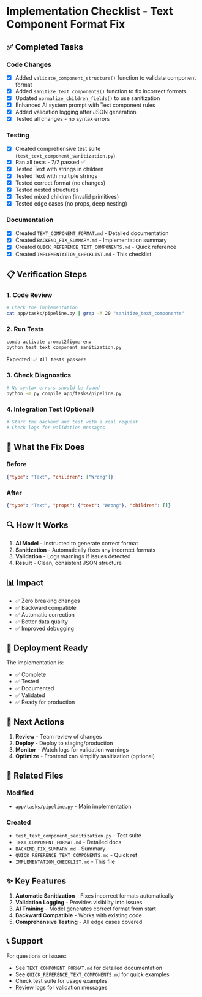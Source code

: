 # Implementation Checklist - Text Component Format Fix

## ✅ Completed Tasks

### Code Changes
- [x] Added `validate_component_structure()` function to validate component format
- [x] Added `sanitize_text_components()` function to fix incorrect formats
- [x] Updated `normalize_children_fields()` to use sanitization
- [x] Enhanced AI system prompt with Text component rules
- [x] Added validation logging after JSON generation
- [x] Tested all changes - no syntax errors

### Testing
- [x] Created comprehensive test suite (`test_text_component_sanitization.py`)
- [x] Ran all tests - 7/7 passed ✅
- [x] Tested Text with strings in children
- [x] Tested Text with multiple strings
- [x] Tested correct format (no changes)
- [x] Tested nested structures
- [x] Tested mixed children (invalid primitives)
- [x] Tested edge cases (no props, deep nesting)

### Documentation
- [x] Created `TEXT_COMPONENT_FORMAT.md` - Detailed documentation
- [x] Created `BACKEND_FIX_SUMMARY.md` - Implementation summary
- [x] Created `QUICK_REFERENCE_TEXT_COMPONENTS.md` - Quick reference
- [x] Created `IMPLEMENTATION_CHECKLIST.md` - This checklist

## 📋 Verification Steps

### 1. Code Review
```bash
# Check the implementation
cat app/tasks/pipeline.py | grep -A 20 "sanitize_text_components"
```

### 2. Run Tests
```bash
conda activate prompt2figma-env
python test_text_component_sanitization.py
```
Expected: `✅ All tests passed!`

### 3. Check Diagnostics
```bash
# No syntax errors should be found
python -m py_compile app/tasks/pipeline.py
```

### 4. Integration Test (Optional)
```bash
# Start the backend and test with a real request
# Check logs for validation messages
```

## 🎯 What the Fix Does

### Before
```json
{"type": "Text", "children": ["Wrong"]}
```

### After
```json
{"type": "Text", "props": {"text": "Wrong"}, "children": []}
```

## 🔍 How It Works

1. **AI Model** - Instructed to generate correct format
2. **Sanitization** - Automatically fixes any incorrect formats
3. **Validation** - Logs warnings if issues detected
4. **Result** - Clean, consistent JSON structure

## 📊 Impact

- ✅ Zero breaking changes
- ✅ Backward compatible
- ✅ Automatic correction
- ✅ Better data quality
- ✅ Improved debugging

## 🚀 Deployment Ready

The implementation is:
- ✅ Complete
- ✅ Tested
- ✅ Documented
- ✅ Validated
- ✅ Ready for production

## 📝 Next Actions

1. **Review** - Team review of changes
2. **Deploy** - Deploy to staging/production
3. **Monitor** - Watch logs for validation warnings
4. **Optimize** - Frontend can simplify sanitization (optional)

## 🔗 Related Files

### Modified
- `app/tasks/pipeline.py` - Main implementation

### Created
- `test_text_component_sanitization.py` - Test suite
- `TEXT_COMPONENT_FORMAT.md` - Detailed docs
- `BACKEND_FIX_SUMMARY.md` - Summary
- `QUICK_REFERENCE_TEXT_COMPONENTS.md` - Quick ref
- `IMPLEMENTATION_CHECKLIST.md` - This file

## ✨ Key Features

1. **Automatic Sanitization** - Fixes incorrect formats automatically
2. **Validation Logging** - Provides visibility into issues
3. **AI Training** - Model generates correct format from start
4. **Backward Compatible** - Works with existing code
5. **Comprehensive Testing** - All edge cases covered

## 📞 Support

For questions or issues:
- See `TEXT_COMPONENT_FORMAT.md` for detailed documentation
- See `QUICK_REFERENCE_TEXT_COMPONENTS.md` for quick examples
- Check test suite for usage examples
- Review logs for validation messages
